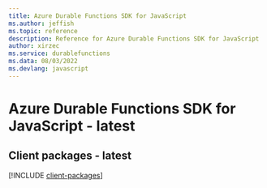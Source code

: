 ```yaml
---
title: Azure Durable Functions SDK for JavaScript
ms.author: jeffish
ms.topic: reference
description: Reference for Azure Durable Functions SDK for JavaScript
author: xirzec
ms.service: durablefunctions
ms.data: 08/03/2022
ms.devlang: javascript
---
```

# Azure Durable Functions SDK for JavaScript - latest

## Client packages - latest
[!INCLUDE [client-packages](durable-functions-client-index.md)]